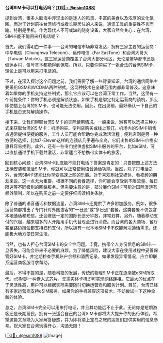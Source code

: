 **台湾SIM卡可以打电话吗？[[TG💪+ @esim1088](https://t.me/s/esim1088)]**

提到台湾，很多人脑海中浮现出的是迷人的风景、丰富的美食以及浓厚的文化氛围。而对于计划前往台湾旅行或者长期居住的人来说，通讯工具的重要性不言而喻。特别是手机，作为现代人不可或缺的随身设备，大家自然会关心：在台湾，SIM卡能不能用来打电话呢？

首先，我们得明白一件事——台湾的电信市场非常发达，拥有三家主要的运营商：中华电信（Chunghwa Telecom）、远传电信（Far EasTone）和台湾大哥大（Taiwan Mobile）。这三家运营商覆盖了台湾大部分地区，无论是繁华都市还是偏远乡村，信号基本都能得到保障。所以，只要你购买了一张合法的台湾SIM卡，理论上是可以用来打电话的。

不过，在深入探讨这个问题之前，我们需要了解一些背景知识。台湾的通信网络主要采用GSM和WCDMA两种制式，这两种技术在全球范围内都非常普及。这意味着如果你的手机支持这些制式，那么它应该可以在台湾正常工作。当然，这里有一个前提条件：你的手机必须是解锁状态。如果手机是绑定特定运营商的锁机，那么即使插上台湾的SIM卡，也可能无法使用。因此，在出发前，最好确认一下自己的手机是否支持解锁操作。

接下来，让我们聊聊台湾SIM卡的实际使用情况。一般来说，游客可以选择三种方式来获取台湾的SIM卡：机场购买、便利店购买或线上预订。机场内的SIM卡销售点通常提供便捷的服务，工作人员可能会帮助你完成激活流程；便利店则是另一种方便的选择，比如7-Eleven这样的连锁店几乎遍布全岛，它们出售的SIM卡价格实惠且容易找到。此外，还有一些专门提供虚拟SIM卡服务的平台，比如eSIM，可以直接通过手机下载并激活，非常适合不想携带实体卡的旅客。

回到核心问题：台湾SIM卡到底能不能打电话？答案是肯定的！只要按照上述方法正确安装和激活SIM卡，你就可以正常使用语音通话功能。当然，除了打电话之外，台湾SIM卡还能让你享受高速上网的乐趣。对于喜欢刷社交媒体、看视频的朋友来说，这一点尤为重要。根据不同的套餐选择，你可能会享受到不限流量、每日限速等不同级别的网络服务。但需要注意的是，部分廉价SIM卡可能对国际漫游有额外限制，所以在购买之前一定要仔细阅读相关条款。

除了普通的语音通话和数据流量，台湾SIM卡还提供了许多附加服务。例如，很多运营商都推出了专门针对外国游客的“一日通”或“多日通”套餐，这类套餐不仅包含本地通话和短信，还会赠送一定的国际长途分钟数，非常划算。另外，随着移动支付的兴起，越来越多的人开始用手机代替现金进行消费。而台湾的各大商场、餐厅甚至路边摊位都支持扫码支付，所以拥有一张本地SIM卡不仅能解决通话需求，还能极大地方便日常生活。

当然，也有人担心台湾SIM卡的安全性问题。毕竟，携带个人身份信息的SIM卡一旦丢失，可能会带来不必要的麻烦。为了降低风险，建议大家在使用过程中妥善保管好SIM卡，并定期检查手机账户余额和消费记录。如果发现异常情况，应立即联系运营商客服寻求帮助。

最后，不得不提的是，随着科技的发展，传统的物理SIM卡正在逐渐被eSIM所取代。eSIM是一种嵌入式芯片，无需实体卡槽即可实现网络连接。它最大的优点在于灵活性高，用户可以根据实际需要随时切换运营商和服务计划。目前，台湾已经有多家运营商支持eSIM服务，如果你的手机兼容这项技术，不妨尝试一下这种全新的体验。

总之，台湾SIM卡完全可以用来打电话，并且其功能远不止于此。无论你是短期游客还是长期居民，拥有一张适合自己的台湾SIM卡都将大大提升你的出行体验。希望这篇文章能为大家解答疑惑，并为即将踏上宝岛之旅的朋友们提供实用的信息参考。祝大家在台湾玩得开心，沟通无阻！

[[TG💪+ @esim1088](https://t.me/s/esim1088) ![Image](https://i.postimg.cc/4NQfJmqS/Snipaste-2025-05-13-00-14-12.png)]